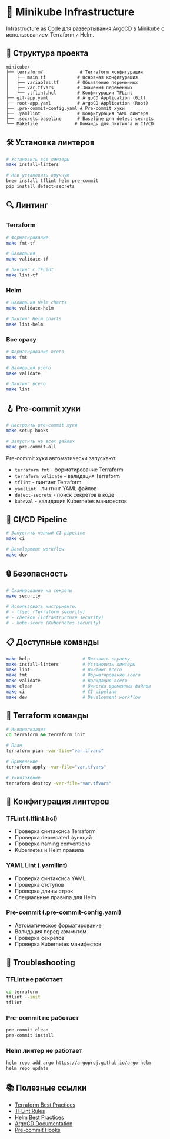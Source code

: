 # 🚀 Minikube Infrastructure

Infrastructure as Code для развертывания ArgoCD в Minikube с использованием Terraform и Helm.

## 📁 Структура проекта

```
minicube/
├── terraform/              # Terraform конфигурация
│   ├── main.tf            # Основная конфигурация
│   ├── variables.tf       # Объявление переменных
│   ├── var.tfvars         # Значения переменных
│   └── .tflint.hcl        # Конфигурация TFLint
├── git-app.yaml           # ArgoCD Application (Git)
├── root-app.yaml          # ArgoCD Application (Root)
├── .pre-commit-config.yaml # Pre-commit хуки
├── .yamllint              # Конфигурация YAML линтера
├── .secrets.baseline      # Baseline для detect-secrets
└── Makefile              # Команды для линтинга и CI/CD
```

## 🛠️ Установка линтеров

```bash
# Установить все линтеры
make install-linters

# Или установить вручную
brew install tflint helm pre-commit
pip install detect-secrets
```

## 🔍 Линтинг

### Terraform
```bash
# Форматирование
make fmt-tf

# Валидация
make validate-tf

# Линтинг с TFLint
make lint-tf
```

### Helm
```bash
# Валидация Helm charts
make validate-helm

# Линтинг Helm charts
make lint-helm
```

### Все сразу
```bash
# Форматирование всего
make fmt

# Валидация всего
make validate

# Линтинг всего
make lint
```

## 🪝 Pre-commit хуки

```bash
# Настроить pre-commit хуки
make setup-hooks

# Запустить на всех файлах
make pre-commit-all
```

Pre-commit хуки автоматически запускают:
- `terraform fmt` - форматирование Terraform
- `terraform validate` - валидация Terraform
- `tflint` - линтинг Terraform
- `yamllint` - линтинг YAML файлов
- `detect-secrets` - поиск секретов в коде
- `kubeval` - валидация Kubernetes манифестов

## 🚀 CI/CD Pipeline

```bash
# Запустить полный CI pipeline
make ci

# Development workflow
make dev
```

## 🔒 Безопасность

```bash
# Сканирование на секреты
make security

# Использовать инструменты:
# - tfsec (Terraform security)
# - checkov (Infrastructure security)
# - kube-score (Kubernetes security)
```

## 📋 Доступные команды

```bash
make help                    # Показать справку
make install-linters         # Установить линтеры
make lint                    # Линтинг всего
make fmt                     # Форматирование всего
make validate                # Валидация всего
make clean                   # Очистка временных файлов
make ci                      # CI pipeline
make dev                     # Development workflow
```

## 🎯 Terraform команды

```bash
# Инициализация
cd terraform && terraform init

# План
terraform plan -var-file="var.tfvars"

# Применение
terraform apply -var-file="var.tfvars"

# Уничтожение
terraform destroy -var-file="var.tfvars"
```

## 🔧 Конфигурация линтеров

### TFLint (.tflint.hcl)
- Проверка синтаксиса Terraform
- Проверка deprecated функций
- Проверка naming conventions
- Kubernetes и Helm правила

### YAML Lint (.yamllint)
- Проверка синтаксиса YAML
- Проверка отступов
- Проверка длины строк
- Специальные правила для Helm

### Pre-commit (.pre-commit-config.yaml)
- Автоматическое форматирование
- Валидация перед коммитом
- Проверка секретов
- Проверка Kubernetes манифестов

## 🚨 Troubleshooting

### TFLint не работает
```bash
cd terraform
tflint --init
tflint
```

### Pre-commit не работает
```bash
pre-commit clean
pre-commit install
```

### Helm линтер не работает
```bash
helm repo add argo https://argoproj.github.io/argo-helm
helm repo update
```

## 📚 Полезные ссылки

- [Terraform Best Practices](https://www.terraform.io/docs/language/files/index.html)
- [TFLint Rules](https://github.com/terraform-linters/tflint/tree/master/docs/rules)
- [Helm Best Practices](https://helm.sh/docs/chart_best_practices/)
- [ArgoCD Documentation](https://argo-cd.readthedocs.io/)
- [Pre-commit Hooks](https://pre-commit.com/hooks.html)
